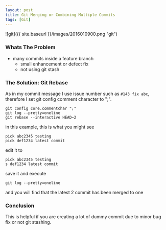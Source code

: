 ```yaml
---
layout: post
title: Git Merging or Combining Multiple Commits
tags: [Git]
---
```


![git]({{ site.baseurl }}/images/2016010900.png "git")

### Whats The Problem
- many commits inside a feature branch
    - small enhancement or defect fix
    - not using git stash

### The Solution: Git Rebase
As in my commit message I use issue number such as `#143 fix abc`, therefore I set git config comment character to ";".

~~~ 
git config core.commentchar ";"
git log --pretty=oneline
git rebase --interactive HEAD~2
~~~ 

in this example, this is what you might see

~~~ 
pick abc2345 testing
pick def1234 latest commit
~~~ 

edit it to

~~~ 
pick abc2345 testing
s def1234 latest commit
~~~ 

save it and execute
~~~ 
git log --pretty=oneline
~~~ 

and you will find that the latest 2 commit has been merged to one

### Conclusion
This is helpful if you are creating a lot of dummy commit due to minor bug fix or not git stashing.
